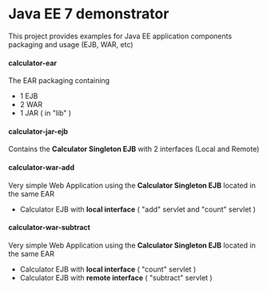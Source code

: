 # Java EE 7 demonstrator

This project provides examples for Java EE application components
packaging and usage (EJB, WAR, etc)

#### calculator-ear
The EAR packaging containing 
- 1 EJB
- 2 WAR 
- 1 JAR ( in "lib" )

#### calculator-jar-ejb
Contains the **Calculator Singleton EJB**  with 2 interfaces (Local and Remote)

#### calculator-war-add
Very simple Web Application using the **Calculator Singleton EJB** located in the same EAR
- Calculator EJB with **local interface** ( "add" servlet and "count" servlet )

#### calculator-war-subtract
Very simple Web Application using the **Calculator Singleton EJB** located in the same EAR
- Calculator EJB with **local interface** ( "count" servlet )
- Calculator EJB with **remote interface** ( "subtract" servlet )


